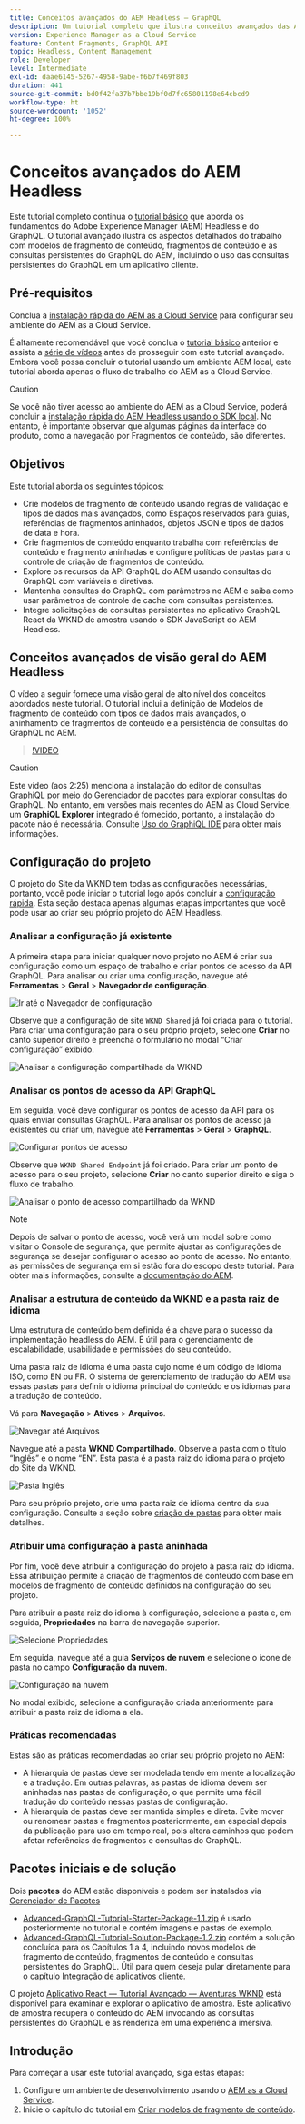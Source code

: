 ```yaml
---
title: Conceitos avançados do AEM Headless — GraphQL
description: Um tutorial completo que ilustra conceitos avançados das APIs GraphQL do Adobe Experience Manager (AEM).
version: Experience Manager as a Cloud Service
feature: Content Fragments, GraphQL API
topic: Headless, Content Management
role: Developer
level: Intermediate
exl-id: daae6145-5267-4958-9abe-f6b7f469f803
duration: 441
source-git-commit: bd0f42fa37b7bbe19bf0d7fc65801198e64cbcd9
workflow-type: ht
source-wordcount: '1052'
ht-degree: 100%

---
```


# Conceitos avançados do AEM Headless

Este tutorial completo continua o [tutorial básico](../multi-step/overview.md) que aborda os fundamentos do Adobe Experience Manager (AEM) Headless e do GraphQL. O tutorial avançado ilustra os aspectos detalhados do trabalho com modelos de fragmento de conteúdo, fragmentos de conteúdo e as consultas persistentes do GraphQL do AEM, incluindo o uso das consultas persistentes do GraphQL em um aplicativo cliente.

## Pré-requisitos

Conclua a [instalação rápida do AEM as a Cloud Service](../quick-setup/cloud-service.md) para configurar seu ambiente do AEM as a Cloud Service.

É altamente recomendável que você conclua o [tutorial básico](../multi-step/overview.md) anterior e assista a [série de vídeos](../video-series/modeling-basics.md) antes de prosseguir com este tutorial avançado. Embora você possa concluir o tutorial usando um ambiente AEM local, este tutorial aborda apenas o fluxo de trabalho do AEM as a Cloud Service.

>[!CAUTION]
>
>Se você não tiver acesso ao ambiente do AEM as a Cloud Service, poderá concluir a [instalação rápida do AEM Headless usando o SDK local](https://experienceleague.adobe.com/docs/experience-manager-learn/getting-started-with-aem-headless/graphql/quick-setup/local-sdk.html?lang=pt-BR). No entanto, é importante observar que algumas páginas da interface do produto, como a navegação por Fragmentos de conteúdo, são diferentes.



## Objetivos

Este tutorial aborda os seguintes tópicos:

* Crie modelos de fragmento de conteúdo usando regras de validação e tipos de dados mais avançados, como Espaços reservados para guias, referências de fragmentos aninhados, objetos JSON e tipos de dados de data e hora.
* Crie fragmentos de conteúdo enquanto trabalha com referências de conteúdo e fragmento aninhadas e configure políticas de pastas para o controle de criação de fragmentos de conteúdo.
* Explore os recursos da API GraphQL do AEM usando consultas do GraphQL com variáveis e diretivas.
* Mantenha consultas do GraphQL com parâmetros no AEM e saiba como usar parâmetros de controle de cache com consultas persistentes.
* Integre solicitações de consultas persistentes no aplicativo GraphQL React da WKND de amostra usando o SDK JavaScript do AEM Headless.

## Conceitos avançados de visão geral do AEM Headless

O vídeo a seguir fornece uma visão geral de alto nível dos conceitos abordados neste tutorial. O tutorial inclui a definição de Modelos de fragmento de conteúdo com tipos de dados mais avançados, o aninhamento de fragmentos de conteúdo e a persistência de consultas do GraphQL no AEM.

>[!VIDEO](https://video.tv.adobe.com/v/3446132?quality=12&learn=on&captions=por_br)

>[!CAUTION]
>
>Este vídeo (aos 2:25) menciona a instalação do editor de consultas GraphiQL por meio do Gerenciador de pacotes para explorar consultas do GraphQL. No entanto, em versões mais recentes do AEM as Cloud Service, um **GraphiQL Explorer** integrado é fornecido, portanto, a instalação do pacote não é necessária. Consulte [Uso do GraphiQL IDE](https://experienceleague.adobe.com/docs/experience-manager-cloud-service/content/headless/graphql-api/graphiql-ide.html?lang=pt-BR) para obter mais informações.


## Configuração do projeto

O projeto do Site da WKND tem todas as configurações necessárias, portanto, você pode iniciar o tutorial logo após concluir a [configuração rápida](../quick-setup/cloud-service.md). Esta seção destaca apenas algumas etapas importantes que você pode usar ao criar seu próprio projeto do AEM Headless.


### Analisar a configuração já existente

A primeira etapa para iniciar qualquer novo projeto no AEM é criar sua configuração como um espaço de trabalho e criar pontos de acesso da API GraphQL. Para analisar ou criar uma configuração, navegue até **Ferramentas** > **Geral** > **Navegador de configuração**.

![Ir até o Navegador de configuração](assets/overview/create-configuration.png)

Observe que a configuração de site `WKND Shared` já foi criada para o tutorial. Para criar uma configuração para o seu próprio projeto, selecione **Criar** no canto superior direito e preencha o formulário no modal “Criar configuração” exibido.

![Analisar a configuração compartilhada da WKND](assets/overview/review-wknd-shared-configuration.png)

### Analisar os pontos de acesso da API GraphQL

Em seguida, você deve configurar os pontos de acesso da API para os quais enviar consultas GraphQL. Para analisar os pontos de acesso já existentes ou criar um, navegue até **Ferramentas** > **Geral** > **GraphQL**.

![Configurar pontos de acesso](assets/overview/endpoints.png)

Observe que `WKND Shared Endpoint` já foi criado. Para criar um ponto de acesso para o seu projeto, selecione **Criar** no canto superior direito e siga o fluxo de trabalho.

![Analisar o ponto de acesso compartilhado da WKND](assets/overview/review-wknd-shared-endpoint.png)

>[!NOTE]
>
> Depois de salvar o ponto de acesso, você verá um modal sobre como visitar o Console de segurança, que permite ajustar as configurações de segurança se desejar configurar o acesso ao ponto de acesso. No entanto, as permissões de segurança em si estão fora do escopo deste tutorial. Para obter mais informações, consulte a [documentação do AEM](https://experienceleague.adobe.com/docs/experience-manager-65/administering/security/security.html?lang=pt-BR).

### Analisar a estrutura de conteúdo da WKND e a pasta raiz de idioma

Uma estrutura de conteúdo bem definida é a chave para o sucesso da implementação headless do AEM. É útil para o gerenciamento de escalabilidade, usabilidade e permissões do seu conteúdo.

Uma pasta raiz de idioma é uma pasta cujo nome é um código de idioma ISO, como EN ou FR. O sistema de gerenciamento de tradução do AEM usa essas pastas para definir o idioma principal do conteúdo e os idiomas para a tradução de conteúdo.

Vá para **Navegação** > **Ativos** > **Arquivos**.

![Navegar até Arquivos](assets/overview/files.png)

Navegue até a pasta **WKND Compartilhado**. Observe a pasta com o título “Inglês” e o nome “EN”. Esta pasta é a pasta raiz do idioma para o projeto do Site da WKND.

![Pasta Inglês](assets/overview/english.png)

Para seu próprio projeto, crie uma pasta raiz de idioma dentro da sua configuração. Consulte a seção sobre [criação de pastas](/help/headless-tutorial/graphql/advanced-graphql/author-content-fragments.md#create-folders) para obter mais detalhes.

### Atribuir uma configuração à pasta aninhada

Por fim, você deve atribuir a configuração do projeto à pasta raiz do idioma. Essa atribuição permite a criação de fragmentos de conteúdo com base em modelos de fragmento de conteúdo definidos na configuração do seu projeto.

Para atribuir a pasta raiz do idioma à configuração, selecione a pasta e, em seguida, **Propriedades** na barra de navegação superior.

![Selecione Propriedades](assets/overview/properties.png)

Em seguida, navegue até a guia **Serviços de nuvem** e selecione o ícone de pasta no campo **Configuração da nuvem**.

![Configuração na nuvem](assets/overview/cloud-conf.png)

No modal exibido, selecione a configuração criada anteriormente para atribuir a pasta raiz de idioma a ela.

### Práticas recomendadas

Estas são as práticas recomendadas ao criar seu próprio projeto no AEM:

* A hierarquia de pastas deve ser modelada tendo em mente a localização e a tradução. Em outras palavras, as pastas de idioma devem ser aninhadas nas pastas de configuração, o que permite uma fácil tradução do conteúdo nessas pastas de configuração.
* A hierarquia de pastas deve ser mantida simples e direta. Evite mover ou renomear pastas e fragmentos posteriormente, em especial depois da publicação para uso em tempo real, pois altera caminhos que podem afetar referências de fragmentos e consultas do GraphQL.

## Pacotes iniciais e de solução

Dois **pacotes** do AEM estão disponíveis e podem ser instalados via [Gerenciador de Pacotes](/help/headless-tutorial/graphql/advanced-graphql/author-content-fragments.md#sample-content)

* [Advanced-GraphQL-Tutorial-Starter-Package-1.1.zip](/help/headless-tutorial/graphql/advanced-graphql/assets/tutorial-files/Advanced-GraphQL-Tutorial-Starter-Package-1.1.zip) é usado posteriormente no tutorial e contém imagens e pastas de exemplo.
* [Advanced-GraphQL-Tutorial-Solution-Package-1.2.zip](/help/headless-tutorial/graphql/advanced-graphql/assets/tutorial-files/Advanced-GraphQL-Tutorial-Solution-Package-1.2.zip) contém a solução concluída para os Capítulos 1 a 4, incluindo novos modelos de fragmento de conteúdo, fragmentos de conteúdo e consultas persistentes do GraphQL. Útil para quem deseja pular diretamente para o capítulo [Integração de aplicativos cliente](/help/headless-tutorial/graphql/advanced-graphql/client-application-integration.md).


O projeto [Aplicativo React — Tutorial Avançado — Aventuras WKND](https://github.com/adobe/aem-guides-wknd-graphql/blob/main/advanced-tutorial/README.md) está disponível para examinar e explorar o aplicativo de amostra. Este aplicativo de amostra recupera o conteúdo do AEM invocando as consultas persistentes do GraphQL e as renderiza em uma experiência imersiva.

## Introdução

Para começar a usar este tutorial avançado, siga estas etapas:

1. Configure um ambiente de desenvolvimento usando o [AEM as a Cloud Service](../quick-setup/cloud-service.md).
1. Inicie o capítulo do tutorial em [Criar modelos de fragmento de conteúdo](/help/headless-tutorial/graphql/advanced-graphql/create-content-fragment-models.md).
